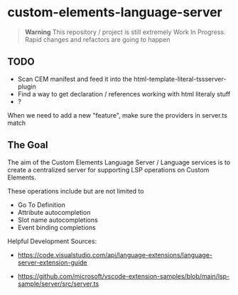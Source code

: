 # custom-elements-language-server

> **Warning**
> This repository / project is still extremely Work In Progress. Rapid changes and refactors are going to happen

## TODO

-   Scan CEM manifest and feed it into the html-template-literal-tssserver-plugin
-   Find a way to get declaration / references working with html literaly stuff
-   ?

When we need to add a new "feature", make sure the providers in server.ts match

## The Goal

The aim of the Custom Elements Language Server / Language services is to create a centralized server for supporting LSP operations on Custom Elements.

These operations include but are not limited to

-   Go To Definition
-   Attribute autocompletion
-   Slot name autocompletions
-   Event binding completions

Helpful Development Sources:

-   https://code.visualstudio.com/api/language-extensions/language-server-extension-guide

-   https://github.com/microsoft/vscode-extension-samples/blob/main/lsp-sample/server/src/server.ts
